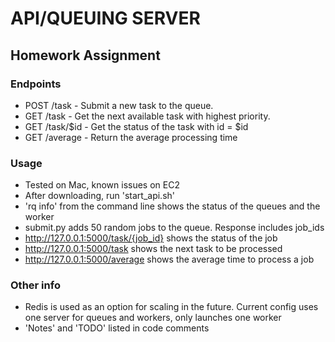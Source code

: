 # API/QUEUING SERVER
## Homework Assignment

### Endpoints
* POST /task - Submit a new task to the queue.
* GET  /task - Get the next available task with highest priority.
* GET  /task/$id - Get the status of the task with id = $id
* GET  /average - Return the average processing time 

### Usage
* Tested on Mac, known issues on EC2
* After downloading, run 'start_api.sh'
* 'rq info' from the command line shows the status of the queues and the worker
* submit.py adds 50 random jobs to the queue. Response includes job_ids
* http://127.0.0.1:5000/task/{job_id} shows the status of the job
* http://127.0.0.1:5000/task shows the next task to be processed
* http://127.0.0.1:5000/average shows the average time to process a job

### Other info
* Redis is used as an option for scaling in the future. Current config uses one server for queues and workers, only launches one worker
* 'Notes' and 'TODO' listed in code comments